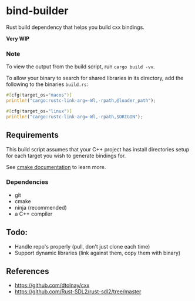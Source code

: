 # bind-builder

Rust build dependency that helps you build cxx bindings.

**Very WIP**

### Note 

To view the output from the build script, run `cargo build -vv`.

To allow your binary to search for shared libraries in its directory, add the following to the binaries `build.rs`:

```rust
#[cfg(target_os="macos")]
println!("cargo:rustc-link-arg=-Wl,-rpath,@loader_path");

#[cfg(target_os="linux")]
println!("cargo:rustc-link-arg=-Wl,-rpath,$ORIGIN");
```

## Requirements

This build script assumes that your C++ project has install directories setup for each target you wish
to generate bindings for.

See [cmake documentation](https://cmake.org/cmake/help/latest/command/install.html) to learn more. 

### Dependencies

- git
- cmake
- ninja (recommended)
- a C++ compiler

## Todo:

- Handle repo's properly (pull, don't just clone each time)
- Support dynamic libraries (link against them, copy them with binary)

## References

- https://github.com/dtolnay/cxx
- https://github.com/Rust-SDL2/rust-sdl2/tree/master